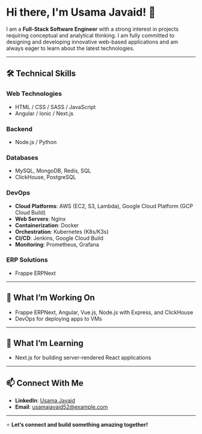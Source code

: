 # Hi there, I'm Usama Javaid! 👋  

I am a **Full-Stack Software Engineer** with a strong interest in projects requiring conceptual and analytical thinking. I am fully committed to designing and developing innovative web-based applications and am always eager to learn about the latest technologies.  

---

## 🛠 **Technical Skills**  

### **Web Technologies**  
- HTML / CSS / SASS / JavaScript  
- Angular / Ionic / Next.js  

### **Backend**  
- Node.js / Python  

### **Databases**  
- MySQL, MongoDB, Redis, SQL  
- ClickHouse, PostgreSQL  

### **DevOps**  
- **Cloud Platforms**: AWS (EC2, S3, Lambda), Google Cloud Platform (GCP Cloud Build)  
- **Web Servers**: Nginx  
- **Containerization**: Docker  
- **Orchestration**: Kubernetes (K8s/K3s)  
- **CI/CD**: Jenkins, Google Cloud Build  
- **Monitoring**: Prometheus, Grafana  

### **ERP Solutions**  
- Frappe ERPNext  

---

## 🌟 **What I’m Working On**  
- Frappe ERPNext, Angular, Vue.js, Node.js with Express, and ClickHouse  
- DevOps for deploying apps to VMs  

---

## 🌱 **What I’m Learning**  
- Next.js for building server-rendered React applications  

---

## 📫 **Connect With Me**  
- **LinkedIn**: [Usama Javaid](https://www.linkedin.com/in/usama-javaid)  
- **Email**: [usamajavaid52@example.com](mailto:usamajavaid52@gmail.com)  

---

⭐ **Let’s connect and build something amazing together!**  
